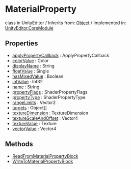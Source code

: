 # MaterialProperty
class in UnityEditor
 / Inherits from: <a href="https://docs.unity3d.com/6000.2/Documentation/ScriptReference/Object.html">Object</a> / Implemented in: <a href="https://docs.unity3d.com/6000.2/Documentation/ScriptReference/UnityEditor.CoreModule.html">UnityEditor.CoreModule</a>

## Properties
- <a href="https://docs.unity3d.com/6000.2/Documentation/ScriptReference/MaterialProperty-applyPropertyCallback.html">applyPropertyCallback</a> : ApplyPropertyCallback
- <a href="https://docs.unity3d.com/6000.2/Documentation/ScriptReference/MaterialProperty-colorValue.html">colorValue</a> : Color
- <a href="https://docs.unity3d.com/6000.2/Documentation/ScriptReference/MaterialProperty-displayName.html">displayName</a> : String
- <a href="https://docs.unity3d.com/6000.2/Documentation/ScriptReference/MaterialProperty-floatValue.html">floatValue</a> : Single
- <a href="https://docs.unity3d.com/6000.2/Documentation/ScriptReference/MaterialProperty-hasMixedValue.html">hasMixedValue</a> : Boolean
- <a href="https://docs.unity3d.com/6000.2/Documentation/ScriptReference/MaterialProperty-intValue.html">intValue</a> : Int32
- <a href="https://docs.unity3d.com/6000.2/Documentation/ScriptReference/MaterialProperty-name.html">name</a> : String
- <a href="https://docs.unity3d.com/6000.2/Documentation/ScriptReference/MaterialProperty-propertyFlags.html">propertyFlags</a> : ShaderPropertyFlags
- <a href="https://docs.unity3d.com/6000.2/Documentation/ScriptReference/MaterialProperty-propertyType.html">propertyType</a> : ShaderPropertyType
- <a href="https://docs.unity3d.com/6000.2/Documentation/ScriptReference/MaterialProperty-rangeLimits.html">rangeLimits</a> : Vector2
- <a href="https://docs.unity3d.com/6000.2/Documentation/ScriptReference/MaterialProperty-targets.html">targets</a> : Object[]
- <a href="https://docs.unity3d.com/6000.2/Documentation/ScriptReference/MaterialProperty-textureDimension.html">textureDimension</a> : TextureDimension
- <a href="https://docs.unity3d.com/6000.2/Documentation/ScriptReference/MaterialProperty-textureScaleAndOffset.html">textureScaleAndOffset</a> : Vector4
- <a href="https://docs.unity3d.com/6000.2/Documentation/ScriptReference/MaterialProperty-textureValue.html">textureValue</a> : Texture
- <a href="https://docs.unity3d.com/6000.2/Documentation/ScriptReference/MaterialProperty-vectorValue.html">vectorValue</a> : Vector4

## Methods
- <a href="https://docs.unity3d.com/6000.2/Documentation/ScriptReference/MaterialProperty.ReadFromMaterialPropertyBlock.html">ReadFromMaterialPropertyBlock</a>
- <a href="https://docs.unity3d.com/6000.2/Documentation/ScriptReference/MaterialProperty.WriteToMaterialPropertyBlock.html">WriteToMaterialPropertyBlock</a>
